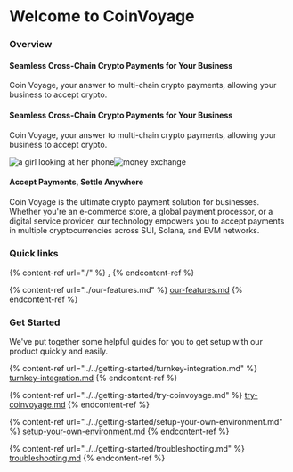 # Welcome to CoinVoyage



### Overview

#### Seamless Cross-Chain Crypto Payments for Your Business

Coin Voyage, your answer to multi-chain crypto payments, allowing your business to accept crypto.



#### Seamless Cross-Chain Crypto Payments for Your Business

Coin Voyage, your answer to multi-chain crypto payments, allowing your business to accept crypto.

![a girl looking at her phone](https://www.coinvoyage.io/_next/image?url=%2Fimages%2Flanding-hero.webp\&w=1920\&q=75)![money exchange](https://www.coinvoyage.io/_next/image?url=%2Fimages%2Finfo-1.webp\&w=1080\&q=75)



#### Accept Payments, Settle Anywhere

Coin Voyage is the ultimate crypto payment solution for businesses. Whether you're an e-commerce store, a global payment processor, or a digital service provider, our technology empowers you to accept payments in multiple cryptocurrencies across SUI, Solana, and EVM networks.



### Quick links

{% content-ref url="./" %}
[.](./)
{% endcontent-ref %}

{% content-ref url="../our-features.md" %}
[our-features.md](../our-features.md)
{% endcontent-ref %}

### Get Started

We've put together some helpful guides for you to get setup with our product quickly and easily.

{% content-ref url="../../getting-started/turnkey-integration.md" %}
[turnkey-integration.md](../../getting-started/turnkey-integration.md)
{% endcontent-ref %}

{% content-ref url="../../getting-started/try-coinvoyage.md" %}
[try-coinvoyage.md](../../getting-started/try-coinvoyage.md)
{% endcontent-ref %}

{% content-ref url="../../getting-started/setup-your-own-environment.md" %}
[setup-your-own-environment.md](../../getting-started/setup-your-own-environment.md)
{% endcontent-ref %}

{% content-ref url="../../getting-started/troubleshooting.md" %}
[troubleshooting.md](../../getting-started/troubleshooting.md)
{% endcontent-ref %}
